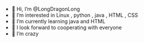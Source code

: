 - 👋 Hi, I’m @LongDragonLong
- 👀 I’m interested in Linux , python , java , HTML , CSS 
- 🌱 I’m currently learning java and HTML
- 💞️ I look forward to cooperating with everyone
- 🥴 I’m crazy 
